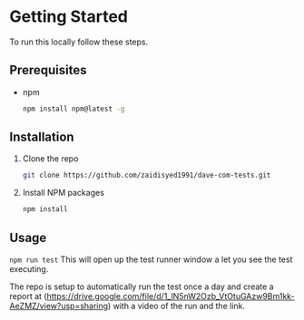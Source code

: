 # Getting Started

To run this locally follow these steps.

## Prerequisites

- npm
  ```sh
  npm install npm@latest -g
  ```

## Installation

1. Clone the repo
   ```sh
   git clone https://github.com/zaidisyed1991/dave-com-tests.git
   ```
2. Install NPM packages
   ```sh
   npm install
   ```

<!-- USAGE EXAMPLES -->

## Usage

`npm run test`
This will open up the test runner window a let you see the test executing. 

The repo is setup to automatically run the test once a day and create a report at (https://drive.google.com/file/d/1_lN5nW2Ozb_VtOtuGAzw9Bm1kk-AeZMZ/view?usp=sharing) with a video of the run and the link.


